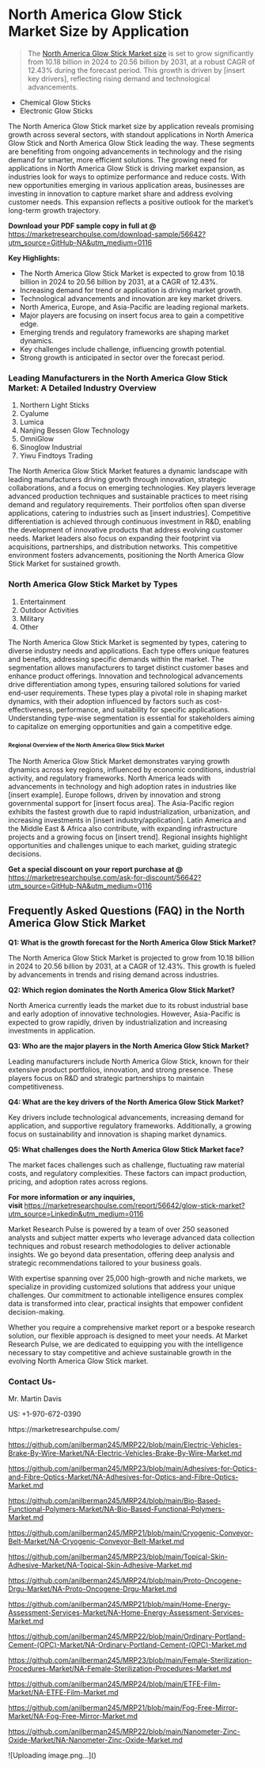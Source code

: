 <h1>North America Glow Stick Market&nbsp;Size by Application</h1><blockquote><p>The <a href="https://marketresearchpulse.com/download-sample/56642?utm_source=GitHub-NA&amp;utm_medium=0116">North America Glow Stick Market size</a> is set to grow significantly from 10.18 billion in 2024 to 20.56 billion by 2031, at a robust CAGR of 12.43% during the forecast period. This growth is driven by [insert key drivers], reflecting rising demand and technological advancements.</p></blockquote><ul><li>Chemical Glow Sticks<li> Electronic Glow Sticks</li></ul><p>The North America Glow Stick market size by application reveals promising growth across several sectors, with standout applications in North America Glow Stick and North America Glow Stick leading the way. These segments are benefiting from ongoing advancements in technology and the rising demand for smarter, more efficient solutions. The growing need for applications in North America Glow Stick is driving market expansion, as industries look for ways to optimize performance and reduce costs. With new opportunities emerging in various application areas, businesses are investing in innovation to capture market share and address evolving customer needs. This expansion reflects a positive outlook for the market’s long-term growth trajectory.</p><p><strong>Download your PDF sample copy in full at @ </strong><a href="https://marketresearchpulse.com/download-sample/56642?utm_source=GitHub-NA&amp;utm_medium=0116">https://marketresearchpulse.com/download-sample/56642?utm_source=GitHub-NA&amp;utm_medium=0116</a></p><p><strong>Key Highlights: </strong></p><ul><li>The North America Glow Stick Market is expected to grow from 10.18 billion in 2024 to 20.56 billion by 2031, at a CAGR of 12.43%.</li><li>Increasing demand for trend or application is driving market growth.</li><li>Technological advancements and innovation are key market drivers.</li><li>North America, Europe, and Asia-Pacific are leading regional markets.</li><li>Major players are focusing on insert focus area to gain a competitive edge.</li><li>Emerging trends and regulatory frameworks are shaping market dynamics.</li><li>Key challenges include challenge, influencing growth potential.</li><li>Strong growth is anticipated in sector over the forecast period.</li></ul><h3>Leading Manufacturers in the North America Glow Stick Market: A Detailed Industry Overview</h3><ol><li>Northern Light Sticks</li><li>Cyalume</li><li>Lumica</li><li>Nanjing Bessen Glow Technology</li><li>OmniGlow</li><li>Sinoglow Industrial</li><li>Yiwu Findtoys Trading</li></ol><div class="flex max-w-full flex-col flex-grow"><div class="min-h-8 text-message flex w-full flex-col items-end gap-2 whitespace-normal break-words [.text-message+&amp;]:mt-5" dir="auto" data-message-author-role="assistant" data-message-id="fd8432e4-4910-450d-b182-61b7bfb0a01f" data-message-model-slug="gpt-4o"><div class="flex w-full flex-col gap-1 empty:hidden first:pt-[3px]"><div class="markdown prose w-full break-words dark:prose-invert light"><p>The North America Glow Stick Market features a dynamic landscape with leading manufacturers driving growth through innovation, strategic collaborations, and a focus on emerging technologies. Key players leverage advanced production techniques and sustainable practices to meet rising demand and regulatory requirements. Their portfolios often span diverse applications, catering to industries such as [insert industries]. Competitive differentiation is achieved through continuous investment in R&amp;D, enabling the development of innovative products that address evolving customer needs. Market leaders also focus on expanding their footprint via acquisitions, partnerships, and distribution networks. This competitive environment fosters advancements, positioning the North America Glow Stick Market for sustained growth.</p></div></div></div></div><h3>North America Glow Stick Market by Types</h3><ol><li>Entertainment<li> Outdoor Activities<li> Military<li> Other</li></ol><div class="flex max-w-full flex-col flex-grow"><div class="min-h-8 text-message flex w-full flex-col items-end gap-2 whitespace-normal break-words [.text-message+&amp;]:mt-5" dir="auto" data-message-author-role="assistant" data-message-id="084470be-0bb7-4664-bddf-5156b4f41249" data-message-model-slug="gpt-4o-mini"><div class="flex w-full flex-col gap-1 empty:hidden first:pt-[3px]"><div class="markdown prose w-full break-words dark:prose-invert light"><p>The North America Glow Stick Market is segmented by types, catering to diverse industry needs and applications. Each type offers unique features and benefits, addressing specific demands within the market. The segmentation allows manufacturers to target distinct customer bases and enhance product offerings. Innovation and technological advancements drive differentiation among types, ensuring tailored solutions for varied end-user requirements. These types play a pivotal role in shaping market dynamics, with their adoption influenced by factors such as cost-effectiveness, performance, and suitability for specific applications. Understanding type-wise segmentation is essential for stakeholders aiming to capitalize on emerging opportunities and gain a competitive edge.</p></div></div></div></div><h3><span style="font-size: 11px;">Regional Overview of the North America Glow Stick Market</span></h3><div class="flex max-w-full flex-col flex-grow"><div class="min-h-8 text-message flex w-full flex-col items-end gap-2 whitespace-normal break-words [.text-message+&amp;]:mt-5" dir="auto" data-message-author-role="assistant" data-message-id="e9038762-ce64-4e30-91c9-9bd413514231" data-message-model-slug="gpt-4o-mini"><div class="flex w-full flex-col gap-1 empty:hidden first:pt-[3px]"><div class="markdown prose w-full break-words dark:prose-invert light"><p>The North America Glow Stick Market demonstrates varying growth dynamics across key regions, influenced by economic conditions, industrial activity, and regulatory frameworks. North America leads with advancements in technology and high adoption rates in industries like [insert example]. Europe follows, driven by innovation and strong governmental support for [insert focus area]. The Asia-Pacific region exhibits the fastest growth due to rapid industrialization, urbanization, and increasing investments in [insert industry/application]. Latin America and the Middle East &amp; Africa also contribute, with expanding infrastructure projects and a growing focus on [insert trend]. Regional insights highlight opportunities and challenges unique to each market, guiding strategic decisions.</p></div></div></div></div><p><strong>Get a special discount on your report purchase at @ </strong><a href="https://marketresearchpulse.com/ask-for-discount/56642?utm_source=GitHub-NA&amp;utm_medium=0116">https://marketresearchpulse.com/ask-for-discount/56642?utm_source=GitHub-NA&amp;utm_medium=0116</a></p><h2>Frequently Asked Questions (FAQ) in the North America Glow Stick Market</h2><p><strong>Q1: What is the growth forecast for the North America Glow Stick Market?</strong></p><p>The North America Glow Stick Market is projected to grow from 10.18 billion in 2024 to 20.56 billion by 2031, at a CAGR of 12.43%. This growth is fueled by advancements in trends and rising demand across industries.</p><p><strong>Q2: Which region dominates the North America Glow Stick Market?</strong></p><p>North America currently leads the market due to its robust industrial base and early adoption of innovative technologies. However, Asia-Pacific is expected to grow rapidly, driven by industrialization and increasing investments in application.</p><p><strong>Q3: Who are the major players in the North America Glow Stick Market?</strong></p><p>Leading manufacturers include North America Glow Stick, known for their extensive product portfolios, innovation, and strong presence. These players focus on R&amp;D and strategic partnerships to maintain competitiveness.</p><p><strong>Q4: What are the key drivers of the North America Glow Stick Market?</strong></p><p>Key drivers include technological advancements, increasing demand for application, and supportive regulatory frameworks. Additionally, a growing focus on sustainability and innovation is shaping market dynamics.</p><p><strong>Q5: What challenges does the North America Glow Stick Market face?</strong></p><p>The market faces challenges such as challenge, fluctuating raw material costs, and regulatory complexities. These factors can impact production, pricing, and adoption rates across regions.</p><p><strong>For more information or any inquiries, visit&nbsp;</strong><a href="https://marketresearchpulse.com/report/56642/glow-stick-market?utm_source=Linkedin&utm_medium=0116">https://marketresearchpulse.com/report/56642/glow-stick-market?utm_source=Linkedin&utm_medium=0116</a></p><p>Market Research Pulse is powered by a team of over 250 seasoned analysts and subject matter experts who leverage advanced data collection techniques and robust research methodologies to deliver actionable insights. We go beyond data presentation, offering deep analysis and strategic recommendations tailored to your business goals.</p><p>With expertise spanning over 25,000 high-growth and niche markets, we specialize in providing customized solutions that address your unique challenges. Our commitment to actionable intelligence ensures complex data is transformed into clear, practical insights that empower confident decision-making.</p><p>Whether you require a comprehensive market report or a bespoke research solution, our flexible approach is designed to meet your needs. At Market Research Pulse, we are dedicated to equipping you with the intelligence necessary to stay competitive and achieve sustainable growth in the evolving North America Glow Stick market.</p><h3><strong>Contact Us-</strong></h3><p>Mr. Martin Davis</p><p>US: +1-970-672-0390</p><p>https://marketresearchpulse.com/</p><p><a href="https://github.com/anilberman245/MRP22/blob/main/Electric-Vehicles-Brake-By-Wire-Market/NA-Electric-Vehicles-Brake-By-Wire-Market.md">https://github.com/anilberman245/MRP22/blob/main/Electric-Vehicles-Brake-By-Wire-Market/NA-Electric-Vehicles-Brake-By-Wire-Market.md</a></p><p><a href="https://github.com/anilberman245/MRP23/blob/main/Adhesives-for-Optics-and-Fibre-Optics-Market/NA-Adhesives-for-Optics-and-Fibre-Optics-Market.md">https://github.com/anilberman245/MRP23/blob/main/Adhesives-for-Optics-and-Fibre-Optics-Market/NA-Adhesives-for-Optics-and-Fibre-Optics-Market.md</a></p><p><a href="https://github.com/anilberman245/MRP24/blob/main/Bio-Based-Functional-Polymers-Market/NA-Bio-Based-Functional-Polymers-Market.md">https://github.com/anilberman245/MRP24/blob/main/Bio-Based-Functional-Polymers-Market/NA-Bio-Based-Functional-Polymers-Market.md</a></p><p><a href="https://github.com/anilberman245/MRP21/blob/main/Cryogenic-Conveyor-Belt-Market/NA-Cryogenic-Conveyor-Belt-Market.md">https://github.com/anilberman245/MRP21/blob/main/Cryogenic-Conveyor-Belt-Market/NA-Cryogenic-Conveyor-Belt-Market.md</a></p><p><a href="https://github.com/anilberman245/MRP23/blob/main/Topical-Skin-Adhesive-Market/NA-Topical-Skin-Adhesive-Market.md">https://github.com/anilberman245/MRP23/blob/main/Topical-Skin-Adhesive-Market/NA-Topical-Skin-Adhesive-Market.md</a></p><p><a href="https://github.com/anilberman245/MRP24/blob/main/Proto-Oncogene-Drgu-Market/NA-Proto-Oncogene-Drgu-Market.md">https://github.com/anilberman245/MRP24/blob/main/Proto-Oncogene-Drgu-Market/NA-Proto-Oncogene-Drgu-Market.md</a></p><p><a href="https://github.com/anilberman245/MRP21/blob/main/Home-Energy-Assessment-Services-Market/NA-Home-Energy-Assessment-Services-Market.md">https://github.com/anilberman245/MRP21/blob/main/Home-Energy-Assessment-Services-Market/NA-Home-Energy-Assessment-Services-Market.md</a></p><p><a href="https://github.com/anilberman245/MRP22/blob/main/Ordinary-Portland-Cement-(OPC)-Market/NA-Ordinary-Portland-Cement-(OPC)-Market.md">https://github.com/anilberman245/MRP22/blob/main/Ordinary-Portland-Cement-(OPC)-Market/NA-Ordinary-Portland-Cement-(OPC)-Market.md</a></p><p><a href="https://github.com/anilberman245/MRP23/blob/main/Female-Sterilization-Procedures-Market/NA-Female-Sterilization-Procedures-Market.md">https://github.com/anilberman245/MRP23/blob/main/Female-Sterilization-Procedures-Market/NA-Female-Sterilization-Procedures-Market.md</a></p><p><a href="https://github.com/anilberman245/MRP24/blob/main/ETFE-Film-Market/NA-ETFE-Film-Market.md">https://github.com/anilberman245/MRP24/blob/main/ETFE-Film-Market/NA-ETFE-Film-Market.md</a></p><p><a href="https://github.com/anilberman245/MRP21/blob/main/Fog-Free-Mirror-Market/NA-Fog-Free-Mirror-Market.md">https://github.com/anilberman245/MRP21/blob/main/Fog-Free-Mirror-Market/NA-Fog-Free-Mirror-Market.md</a></p><p><a href="https://github.com/anilberman245/MRP22/blob/main/Nanometer-Zinc-Oxide-Market/NA-Nanometer-Zinc-Oxide-Market.md">https://github.com/anilberman245/MRP22/blob/main/Nanometer-Zinc-Oxide-Market/NA-Nanometer-Zinc-Oxide-Market.md</a></p>
![Uploading image.png…]()
